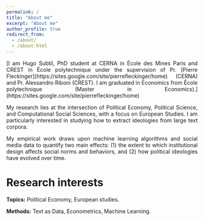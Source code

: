 ```yaml
---
permalink: /
title: "About me"
excerpt: "About me"
author_profile: true
redirect_from:
  - /about/
  - /about.html
---
```


<div style="text-align: justify;"> 
[I am Hugo Subtil, PhD student at CERNA in École des Mines Paris and CREST in École polytechnique under the supervision of Pr. [Pierre Fleckinger](https://sites.google.com/site/pierrefleckinger/home) (CERNA) and Pr. Alessandro Riboni (CREST). I am graduated in Economics from École polytechnique (Master in Economics).](https://sites.google.com/site/pierrefleckinger/home)

My research lies at the intersection of Political Economy, Political Science, and Computational Social Sciences, with a focus on European Studies. I am particularly interested in studying how to extract ideologies from large text corpora.

My empirical work draws upon machine learning algorithms and social media data to quantify two main effects: (1) the extent to which institutional design affects social norms and behaviors, and (2) how political ideologies have evolved over time.</div>


Research interests
======
  **Topics:** Political Economy, European studies.
  
  **Methods:** Text as Data, Econometrics, Machine Learning.
